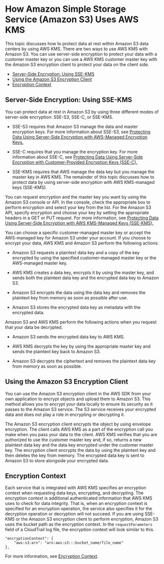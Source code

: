 # How Amazon Simple Storage Service \(Amazon S3\) Uses AWS KMS<a name="services-s3"></a>

This topic discusses how to protect data at rest within Amazon S3 data centers by using AWS KMS\. There are two ways to use AWS KMS with Amazon S3\. You can use server\-side encryption to protect your data with a customer master key or you can use a AWS KMS customer master key with the Amazon S3 encryption client to protect your data on the client side\. 


+ [Server\-Side Encryption: Using SSE\-KMS](#sse)
+ [Using the Amazon S3 Encryption Client](#sse-client)
+ [Encryption Context](#s3-encryption-context)

## Server\-Side Encryption: Using SSE\-KMS<a name="sse"></a>

You can protect data at rest in Amazon S3 by using three different modes of server\-side encryption: SSE\-S3, SSE\-C, or SSE\-KMS\. 

+ SSE\-S3 requires that Amazon S3 manage the data and master encryption keys\. For more information about SSE\-S3, see [Protecting Data Using Server\-Side Encryption with AWS\-Managed Encryption Keys\. ](http://docs.aws.amazon.com/AmazonS3/latest/dev/UsingServerSideEncryption.html) 

+ SSE\-C requires that you manage the encryption key\. For more information about SSE\-C, see [Protecting Data Using Server\-Side Encryption with Customer\-Provided Encryption Keys \(SSE\-C\)\. ](http://docs.aws.amazon.com/AmazonS3/latest/dev/ServerSideEncryptionCustomerKeys.html) 

+ SSE\-KMS requires that AWS manage the data key but you manage the master key in AWS KMS\. The remainder of this topic discusses how to protect data by using server\-side encryption with AWS KMS\-managed keys \(SSE\-KMS\)\. 

You can request encryption and the master key you want by using the Amazon S3 console or API\. In the console, check the appropriate box to perform encryption and select your key from the list\. For the Amazon S3 API, specify encryption and choose your key by setting the appropriate headers in a GET or PUT request\. For more information, see [ Protecting Data Using Server\-Side Encryption with AWS KMS\-Managed Keys \(SSE\-KMS\)\. ](http://docs.aws.amazon.com/AmazonS3/latest/dev/UsingKMSEncryption.html) 

You can choose a specific customer\-managed master key or accept the AWS\-managed key for Amazon S3 under your account\. If you choose to encrypt your data, AWS KMS and Amazon S3 perform the following actions:

+ Amazon S3 requests a plaintext data key and a copy of the key encrypted by using the specified customer\-managed master key or the AWS\-managed master key\.

+ AWS KMS creates a data key, encrypts it by using the master key, and sends both the plaintext data key and the encrypted data key to Amazon S3\.

+ Amazon S3 encrypts the data using the data key and removes the plaintext key from memory as soon as possible after use\. 

+ Amazon S3 stores the encrypted data key as metadata with the encrypted data\. 

Amazon S3 and AWS KMS perform the following actions when you request that your data be decrypted\. 

+ Amazon S3 sends the encrypted data key to AWS KMS\.

+ AWS KMS decrypts the key by using the appropriate master key and sends the plaintext key back to Amazon S3\.

+ Amazon S3 decrypts the ciphertext and removes the plaintext data key from memory as soon as possible\. 

## Using the Amazon S3 Encryption Client<a name="sse-client"></a>

You can use the Amazon S3 encryption client in the AWS SDK from your own application to encrypt objects and upload them to Amazon S3\. This method allows you to encrypt your data locally to ensure its security as it passes to the Amazon S3 service\. The S3 service receives your encrypted data and does not play a role in encrypting or decrypting it\. 

The Amazon S3 encryption client encrypts the object by using envelope encryption\. The client calls AWS KMS as a part of the encryption call you make when you pass your data to the client\. AWS KMS verifies that you are authorized to use the customer master key and, if so, returns a new plaintext data key and the data key encrypted under the customer master key\. The encryption client encrypts the data by using the plaintext key and then deletes the key from memory\. The encrypted data key is sent to Amazon S3 to store alongside your encrypted data\. 

## Encryption Context<a name="s3-encryption-context"></a>

Each service that is integrated with AWS KMS specifies an encryption context when requesting data keys, encrypting, and decrypting\. The encryption context is additional authenticated information that AWS KMS uses to check for data integrity\. That is, when an encryption context is specified for an encryption operation, the service also specifies it for the decryption operation or decryption will not succeed\. If you are using SSE\-KMS or the Amazon S3 encryption client to perform encryption, Amazon S3 uses the bucket path as the encryption context\. In the `requestParameters` field of a CloudTrail log file, the encryption context will look similar to this\. 

```
"encryptionContext": {
    "aws:s3:arn": "arn:aws:s3:::bucket_name/file_name"
},
```

For more information, see [Encryption Context](encryption-context.md)\. 